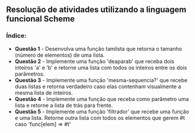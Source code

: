 ## Resolução de atividades utilizando a linguagem funcional Scheme
### Índice:
- **Questão 1** - Desenvolva uma função tamlista que retorna o tamanho (número de elementos) de uma lista.
- **Questão 2** - Implemente uma função 'deaparab' que receba dois inteiros 'a' e 'b' e retorne uma lista com todos os inteiros entre os dois parâmetros.
- **Questão 3** - Implemente uma função 'mesma-sequencia?' que recebe duas listas e retorna verdadeiro caso elas contenham visualmente a mesma lista de inteiros.
- **Questão 4** - Implemente uma função que receba como parâmetro uma lista e retorne a lista de trás para frente.
- **Questão 5** - Implemente uma função 'filtrador' que recebe uma função e uma lista. Retorne outra lista com todos os elementos que gerem #t caso 'func[elem] => #t'
